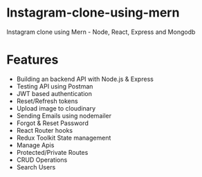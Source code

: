 # Instagram-clone-using-mern
Instagram clone using Mern - Node, React, Express and Mongodb 


# Features 
- Building an backend API with Node.js & Express
- Testing API using Postman
- JWT based authentication
- Reset/Refresh tokens
- Upload image to cloudinary
- Sending Emails using nodemailer
- Forgot & Reset Password
- React Router hooks
- Redux Toolkit State management
- Manage Apis
- Protected/Private Routes
- CRUD Operations
- Search Users

